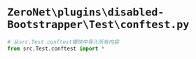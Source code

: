 # `ZeroNet\plugins\disabled-Bootstrapper\Test\conftest.py`

```py
# 从src.Test.conftest模块中导入所有内容
from src.Test.conftest import *
```